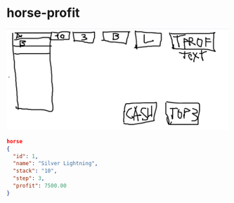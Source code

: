 # horse-profit
![image](image_2023_10_15T11_57_08_164Z.png)

```json
horse
{
  "id": 1,
  "name": "Silver Lightning",
  "stack": "10",
  "step": 3,
  "profit": 7500.00
}
```
